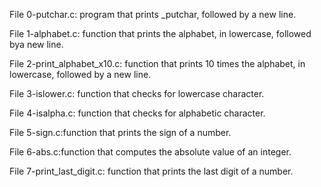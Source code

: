 File 0-putchar.c: program that prints _putchar, followed by a new line.

File 1-alphabet.c:  function that prints the alphabet, in lowercase, followed bya new line.

File 2-print_alphabet_x10.c: function that prints 10 times the alphabet, in lowercase, followed by a new line.

File 3-islower.c: function that checks for lowercase character.

File 4-isalpha.c: function that checks for alphabetic character.

File 5-sign.c:function that prints the sign of a number.

File 6-abs.c:function that computes the absolute value of an integer.

File 7-print_last_digit.c: function that prints the last digit of a number.


